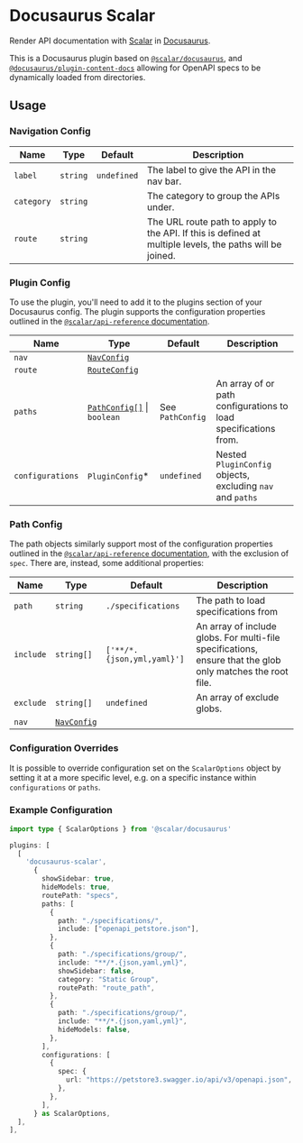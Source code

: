 # Docusaurus Scalar

Render API documentation with [Scalar](https://github.com/scalar/scalar) in [Docusaurus](https://docusaurus.io/).

This is a Docusaurus plugin based on [`@scalar/docusaurus`](https://github.com/scalar/scalar/blob/main/packages/docusaurus/README.md), and [`@docusaurus/plugin-content-docs`](https://docusaurus.io/docs/api/plugins/@docusaurus/plugin-content-docs) allowing for OpenAPI specs to be dynamically loaded from directories.

## Usage

### Navigation Config

| Name       | Type     | Default     | Description                                                                                              |
| ---------- | -------- | ----------- | -------------------------------------------------------------------------------------------------------- |
| `label`    | `string` | `undefined` | The label to give the API in the nav bar.                                                                |
| `category` | `string` |             | The category to group the APIs under.                                                                    |
| `route`    | `string` |             | The URL route path to apply to the API. If this is defined at multiple levels, the paths will be joined. |

### Plugin Config

To use the plugin, you'll need to add it to the plugins section of your Docusaurus config. The plugin supports the configuration properties outlined in the [`@scalar/api-reference` documentation](https://github.com/scalar/scalar/tree/main/packages/api-reference#configuration).

| Name             | Type                                        | Default          | Description                                                     |
| ---------------- | ------------------------------------------- | ---------------- | --------------------------------------------------------------- |
| `nav`            | [`NavConfig`](#navigation-config)           |                  |                                                                 |
| `route`          | [`RouteConfig`](#route-config)              |                  |                                                                 |
| `paths`          | [`PathConfig[]`](#path-config) \| `boolean` | See `PathConfig` | An array of or path configurations to load specifications from. |
| `configurations` | `PluginConfig`\*                            | `undefined`      | Nested `PluginConfig` objects, excluding `nav` and `paths`      |

### Path Config

The path objects similarly support most of the configuration properties outlined in the [`@scalar/api-reference` documentation](https://github.com/scalar/scalar/tree/main/packages/api-reference#configuration), with the exclusion of `spec`. There are, instead, some additional properties:

| Name      | Type                              | Default                    | Description                                                                                                |
| --------- | --------------------------------- | -------------------------- | ---------------------------------------------------------------------------------------------------------- |
| `path`    | `string`                          | `./specifications`                | The path to load specifications from                                                                       |
| `include` | `string[]`                        | `['**/*.{json,yml,yaml}']` | An array of include globs. For multi-file specifications, ensure that the glob only matches the root file. |
| `exclude` | `string[]`                        | `undefined`                | An array of exclude globs.                                                                                 |
| `nav`     | [`NavConfig`](#navigation-config) |                            |                                                                                                            |

### Configuration Overrides

It is possible to override configuration set on the `ScalarOptions` object by setting it at a more specific level, e.g. on a specific instance within `configurations` or `paths`.

### Example Configuration

```ts
import type { ScalarOptions } from '@scalar/docusaurus'

plugins: [
  [
    'docusaurus-scalar',
      {
        showSidebar: true,
        hideModels: true,
        routePath: "specs",
        paths: [
          {
            path: "./specifications/",
            include: ["openapi_petstore.json"],
          },
          {
            path: "./specifications/group/",
            include: "**/*.{json,yaml,yml}",
            showSidebar: false,
            category: "Static Group",
            routePath: "route_path",
          },
          {
            path: "./specifications/group/",
            include: "**/*.{json,yaml,yml}",
            hideModels: false,
          },
        ],
        configurations: [
          {
            spec: {
              url: "https://petstore3.swagger.io/api/v3/openapi.json",
            },
          },
        ],
      } as ScalarOptions,
  ],
],
```
